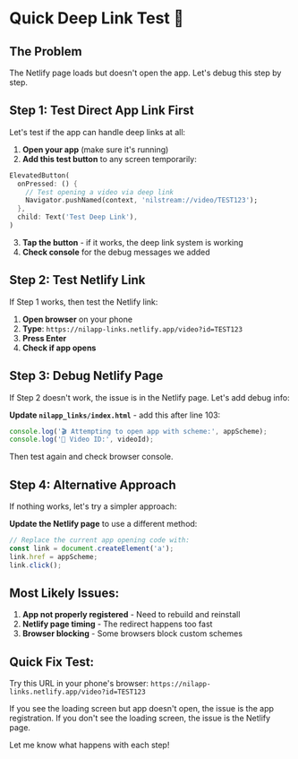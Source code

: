 # Quick Deep Link Test 🧪

## The Problem
The Netlify page loads but doesn't open the app. Let's debug this step by step.

## Step 1: Test Direct App Link First

Let's test if the app can handle deep links at all:

1. **Open your app** (make sure it's running)
2. **Add this test button** to any screen temporarily:

```dart
ElevatedButton(
  onPressed: () {
    // Test opening a video via deep link
    Navigator.pushNamed(context, 'nilstream://video/TEST123');
  },
  child: Text('Test Deep Link'),
)
```

3. **Tap the button** - if it works, the deep link system is working
4. **Check console** for the debug messages we added

## Step 2: Test Netlify Link

If Step 1 works, then test the Netlify link:

1. **Open browser** on your phone
2. **Type**: `https://nilapp-links.netlify.app/video?id=TEST123`
3. **Press Enter**
4. **Check if app opens**

## Step 3: Debug Netlify Page

If Step 2 doesn't work, the issue is in the Netlify page. Let's add debug info:

**Update `nilapp_links/index.html`** - add this after line 103:

```javascript
console.log('🎬 Attempting to open app with scheme:', appScheme);
console.log('📱 Video ID:', videoId);
```

Then test again and check browser console.

## Step 4: Alternative Approach

If nothing works, let's try a simpler approach:

**Update the Netlify page** to use a different method:

```javascript
// Replace the current app opening code with:
const link = document.createElement('a');
link.href = appScheme;
link.click();
```

## Most Likely Issues:

1. **App not properly registered** - Need to rebuild and reinstall
2. **Netlify page timing** - The redirect happens too fast
3. **Browser blocking** - Some browsers block custom schemes

## Quick Fix Test:

Try this URL in your phone's browser:
`https://nilapp-links.netlify.app/video?id=TEST123`

If you see the loading screen but app doesn't open, the issue is the app registration.
If you don't see the loading screen, the issue is the Netlify page.

Let me know what happens with each step!
